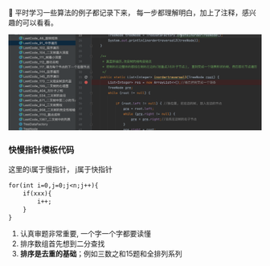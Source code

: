 
👻 平时学习一些算法的例子都记录下来， 每一步都理解明白，加上了注释，感兴趣的可以看看。

![](tree.png)


   
### 快慢指针模板代码
这里的i属于慢指针， j属于快指针
```
for(int i=0,j=0;j<n;j++){
    if(xxx){
        i++;
    }
}

```





1. 认真审题非常重要, 一个字一个字都要读懂
2. 排序数组首先想到二分查找
3. **排序是去重的基础**；例如三数之和15题和全排列系列
